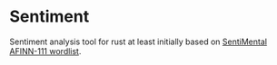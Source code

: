 # Sentiment

Sentiment analysis tool for rust at least initially based on [SentiMental](https://github.com/thinkroth/Sentimental) [AFINN-111 wordlist](http://www2.imm.dtu.dk/pubdb/views/publication_details.php?id=6010).
